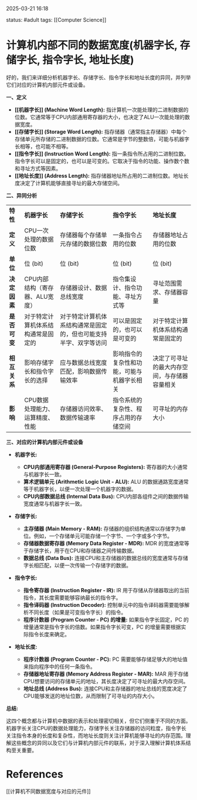 2025-03-21    16:18

status: #adult 
tags: [[Computer Science]]


# 计算机内部不同的数据宽度(机器字长, 存储字长, 指令字长, 地址长度)

好的，我们来详细分析机器字长、存储字长、指令字长和地址长度的异同，并列举它们对应的计算机内部元件或设备。

**一、定义**

- **[[机器字长]] (Machine Word Length):** 指计算机一次能处理的二进制数据的位数。它通常等于CPU内部通用寄存器的大小，也决定了ALU一次能处理的数据宽度。
- **[[存储字长]] (Storage Word Length):** 指存储器（通常指主存储器）中每个存储单元所存储的二进制数据的位数。它通常是字节的整数倍，可能与机器字长相等，也可能不相等。
- **[[指令字长]] (Instruction Word Length):** 指一条指令所占用的二进制位数。指令字长可以是固定的，也可以是可变的。它取决于指令的功能、操作数个数和寻址方式等因素。
- **[[地址长度]] (Address Length):** 指存储器地址所占用的二进制位数。地址长度决定了计算机能够直接寻址的最大存储空间。

**二、异同分析**

|   |   |   |   |   |
|---|---|---|---|---|
|**特性**|**机器字长**|**存储字长**|**指令字长**|**地址长度**|
|**定义**|CPU一次处理的数据位数|存储器每个存储单元存储的数据位数|一条指令占用的位数|存储器地址占用的位数|
|**单位**|位 (bit)|位 (bit)|位 (bit)|位 (bit)|
|**决定因素**|CPU内部结构（寄存器、ALU宽度）|存储器设计、数据总线宽度|指令集设计、指令功能、寻址方式等|寻址范围需求、存储器容量|
|**是否可变**|对于特定计算机体系结构通常是固定的|对于特定计算机体系结构通常是固定的，但也可能支持半字、双字等访问|可以是固定的，也可以是可变的|对于特定计算机体系结构通常是固定的|
|**相互关系**|影响存储字长和指令字长的选择|应与数据总线宽度匹配，影响数据传输效率|影响指令的复杂性和功能，可能与机器字长相关|决定了可寻址的最大内存空间，与存储器容量相关|
|**影响**|CPU数据处理能力、运算精度、性能|存储器访问效率、数据传输速率|指令系统的复杂性、程序占用的存储空间|可寻址的内存大小|

**三、对应的计算机内部元件或设备**

- **机器字长:**
    
    - **CPU内部通用寄存器 (General-Purpose Registers):** 寄存器的大小通常与机器字长一致。
    - **算术逻辑单元 (Arithmetic Logic Unit - ALU):** ALU 的数据通路宽度通常等于机器字长，以便一次处理一个机器字的数据。
    - **CPU内部数据总线 (Internal Data Bus):** CPU内部各组件之间的数据传输宽度通常与机器字长一致。
- **存储字长:**
    
    - **主存储器 (Main Memory - RAM):** 存储器的组织结构通常以存储字为单位。例如，一个存储单元可能存储一个字节、一个字或多个字节。
    - **存储器数据寄存器 (Memory Data Register - MDR):** MDR 的宽度通常等于存储字长，用于在CPU和存储器之间传输数据。
    - **数据总线 (Data Bus):** 连接CPU和主存储器的数据总线的宽度通常与存储字长相匹配，以便一次传输一个存储字的数据。
- **指令字长:**
    
    - **指令寄存器 (Instruction Register - IR):** IR 用于存储从存储器取出的当前指令，其长度需要能够容纳最长的指令字。
    - **指令译码器 (Instruction Decoder):** 控制单元中的指令译码器需要能够解析不同长度（如果是可变指令字长）的指令。
    - **程序计数器 (Program Counter - PC) 的增量:** 如果指令字长固定，PC 的增量通常是指令字长的倍数。如果指令字长可变，PC 的增量需要根据实际指令长度来确定。
- **地址长度:**
    
    - **程序计数器 (Program Counter - PC):** PC 需要能够存储足够大的地址值来指向程序中的任何一条指令。
    - **存储器地址寄存器 (Memory Address Register - MAR):** MAR 用于存储CPU想要访问的存储单元的地址，其长度决定了可寻址的最大内存空间。
    - **地址总线 (Address Bus):** 连接CPU和主存储器的地址总线的宽度决定了CPU能够发送的地址位数，从而限制了可寻址的内存大小。

**总结:**

这四个概念都与计算机中数据的表示和处理密切相关，但它们侧重于不同的方面。机器字长关注CPU的数据处理能力，存储字长关注存储器的访问粒度，指令字长关注指令本身的长度和复杂性，而地址长度则关注计算机能够寻址的内存范围。理解这些概念的异同以及它们与计算机内部元件的联系，对于深入理解计算机体系结构至关重要。


# References

[[计算机不同数据宽度与对应的元件]]